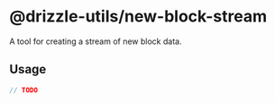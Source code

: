 # @drizzle-utils/new-block-stream

A tool for creating a stream of new block data.

## Usage

```js
// TODO
```
